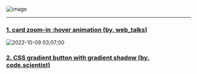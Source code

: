 ![image](https://user-images.githubusercontent.com/99783474/194721319-a6e8fc4b-4af2-486f-805d-4411e7b25046.png)

---

### [1. card zoom-in :hover animation (by. web_talks)](https://github.com/oiosu/Learn-and-Learn/tree/master/hover_animation)

![2022-10-09 03;07;00](https://user-images.githubusercontent.com/99783474/194721480-849ecc86-6b57-4a59-986d-f071d90ac3ad.gif)


### [2. CSS gradient button with gradient shadow (by. code.scientist)]()

